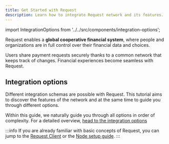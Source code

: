 ```yaml
---
title: Get Started with Request
description: Learn how to integrate Request network and its features.
---
```


import IntegrationOptions from '../../src/components/integration-options';

Request enables a **global cooperative financial system**, where people and organizations are in full control over their financial data and choices.

Users share payment requests securely thanks to a common network that keeps track of changes. Financial experiences become seamless with Request.

## Integration options

Different integration schemas are possible with Request. This tutorial aims to discover the features of the network and at the same time to guide you through different options.

<IntegrationOptions />

Within this guide, we naturally guide you through all options in order of complexity. For a detailed overview, [head to the integration options](/integration-options)

:::info
If you are already familiar with basic concepts of Request, you can jump to the [Request Client](./2-request-client/0-intro.md) or the [Node setup guide](./4-hosting-a-node/0-intro.md).
:::
